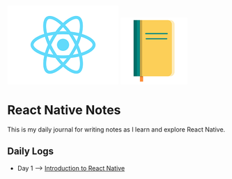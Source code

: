 ![](./assests/images/React-icon.png) ![](./assests/images/notes.png)

# React Native Notes

This is my daily journal for writing notes as I learn and explore React Native.

## Daily Logs

* Day 1 --> [Introduction to React Native](./Day-1/Intoduction-to-React-Native.md)